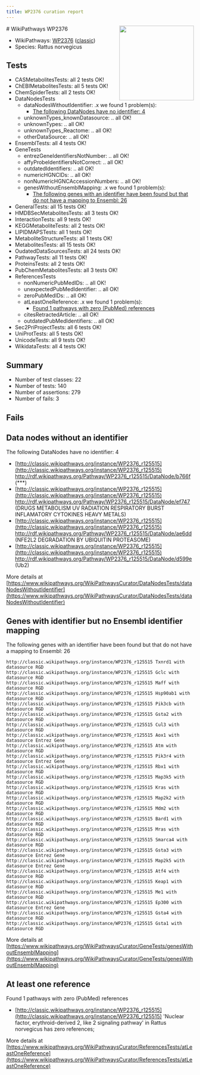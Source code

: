 ```yaml
---
title: WP2376 curation report
---
```


<img style="float: right; width: 200px" src="https://upload.wikimedia.org/wikipedia/commons/thumb/8/83/Wplogo_with_text_500.png/640px-Wplogo_with_text_500.png" />
# WikiPathways WP2376

* WikiPathways: [WP2376](https://wikipathways.org/pathways/WP2376) ([classic](https://classic.wikipathways.org/instance/WP2376))
* Species: Rattus norvegicus
## Tests
* CASMetabolitesTests: all 2 tests OK!
* ChEBIMetabolitesTests: all 5 tests OK!
* ChemSpiderTests: all 2 tests OK!
* DataNodesTests
    * dataNodesWithoutIdentifier: .x we found 1 problem(s):
        * [The following DataNodes have no identifier: 4](#d2d32fa3)
    * unknownTypes_knownDatasource: .. all OK!
    * unknownTypes: .. all OK!
    * unknownTypes_Reactome: .. all OK!
    * otherDataSource: .. all OK!
* EnsemblTests: all 4 tests OK!
* GeneTests
    * entrezGeneIdentifiersNotNumber: .. all OK!
    * affyProbeIdentifiersNotCorrect: .. all OK!
    * outdatedIdentifiers: .. all OK!
    * numericHGNCIDs: .. all OK!
    * nonNumericHGNCAccessionNumbers: .. all OK!
    * genesWithoutEnsemblMapping: .x we found 1 problem(s):
        * [The following genes with an identifier have been found but that do not have a mapping to Ensembl: 26](#c4e54332)
* GeneralTests: all 15 tests OK!
* HMDBSecMetabolitesTests: all 3 tests OK!
* InteractionTests: all 9 tests OK!
* KEGGMetaboliteTests: all 2 tests OK!
* LIPIDMAPSTests: all 1 tests OK!
* MetaboliteStructureTests: all 1 tests OK!
* MetabolitesTests: all 15 tests OK!
* OudatedDataSourcesTests: all 24 tests OK!
* PathwayTests: all 11 tests OK!
* ProteinsTests: all 2 tests OK!
* PubChemMetabolitesTests: all 3 tests OK!
* ReferencesTests
    * nonNumericPubMedIDs: .. all OK!
    * unexpectedPubMedIdentifier: .. all OK!
    * zeroPubMedIDs: .. all OK!
    * atLeastOneReference: .x we found 1 problem(s):
        * [Found 1 pathways with zero (PubMed) references](#d0a459f0)
    * citesRetractedArticle: .. all OK!
    * outdatedPubMedIdentifiers: .. all OK!
* Sec2PriProjectTests: all 6 tests OK!
* UniProtTests: all 5 tests OK!
* UnicodeTests: all 9 tests OK!
* WikidataTests: all 4 tests OK!


## Summary

* Number of test classes: 22
* Number of tests: 140
* Number of assertions: 279
* Number of fails: 3

## Fails

<a name="d2d32fa3" />

## Data nodes without an identifier

The following DataNodes have no identifier: 4

* [http://classic.wikipathways.org/instance/WP2376_r125515](http://classic.wikipathways.org/instance/WP2376_r125515) http://rdf.wikipathways.org/Pathway/WP2376_r125515/DataNode/b766f (***)
* [http://classic.wikipathways.org/instance/WP2376_r125515](http://classic.wikipathways.org/instance/WP2376_r125515) http://rdf.wikipathways.org/Pathway/WP2376_r125515/DataNode/ef747 (DRUGS METABOLISM
UV RADIATION
RESPIRATORY BURST
INFLAMATORY CYTOKINES
HEAVY METALS)
* [http://classic.wikipathways.org/instance/WP2376_r125515](http://classic.wikipathways.org/instance/WP2376_r125515) http://rdf.wikipathways.org/Pathway/WP2376_r125515/DataNode/ae6dd (NFE2L2 
DEGRADATION BY 
UBIQUITIN PROTEASOME)
* [http://classic.wikipathways.org/instance/WP2376_r125515](http://classic.wikipathways.org/instance/WP2376_r125515) http://rdf.wikipathways.org/Pathway/WP2376_r125515/DataNode/d599e (Ub2)


More details at [https://www.wikipathways.org/WikiPathwaysCurator/DataNodesTests/dataNodesWithoutIdentifier](https://www.wikipathways.org/WikiPathwaysCurator/DataNodesTests/dataNodesWithoutIdentifier)

<a name="c4e54332" />

## Genes with identifier but no Ensembl identifier mapping

The following genes with an identifier have been found but that do not have a mapping to Ensembl: 26
```
http://classic.wikipathways.org/instance/WP2376_r125515 Txnrd1 with datasource RGD
http://classic.wikipathways.org/instance/WP2376_r125515 Gclc with datasource RGD
http://classic.wikipathways.org/instance/WP2376_r125515 Maff with datasource RGD
http://classic.wikipathways.org/instance/WP2376_r125515 Hsp90ab1 with datasource RGD
http://classic.wikipathways.org/instance/WP2376_r125515 Pik3cb with datasource RGD
http://classic.wikipathways.org/instance/WP2376_r125515 Gsta2 with datasource RGD
http://classic.wikipathways.org/instance/WP2376_r125515 Cul3 with datasource RGD
http://classic.wikipathways.org/instance/WP2376_r125515 Aox1 with datasource Entrez Gene
http://classic.wikipathways.org/instance/WP2376_r125515 Atm with datasource RGD
http://classic.wikipathways.org/instance/WP2376_r125515 Pik3r4 with datasource Entrez Gene
http://classic.wikipathways.org/instance/WP2376_r125515 Rbx1 with datasource RGD
http://classic.wikipathways.org/instance/WP2376_r125515 Map3k5 with datasource RGD
http://classic.wikipathways.org/instance/WP2376_r125515 Kras with datasource RGD
http://classic.wikipathways.org/instance/WP2376_r125515 Map2k2 with datasource RGD
http://classic.wikipathways.org/instance/WP2376_r125515 Mdm2 with datasource RGD
http://classic.wikipathways.org/instance/WP2376_r125515 Bard1 with datasource RGD
http://classic.wikipathways.org/instance/WP2376_r125515 Mras with datasource RGD
http://classic.wikipathways.org/instance/WP2376_r125515 Smarca4 with datasource RGD
http://classic.wikipathways.org/instance/WP2376_r125515 Gsta3 with datasource Entrez Gene
http://classic.wikipathways.org/instance/WP2376_r125515 Map2k5 with datasource Entrez Gene
http://classic.wikipathways.org/instance/WP2376_r125515 Atf4 with datasource RGD
http://classic.wikipathways.org/instance/WP2376_r125515 Keap1 with datasource RGD
http://classic.wikipathways.org/instance/WP2376_r125515 Me1 with datasource RGD
http://classic.wikipathways.org/instance/WP2376_r125515 Ep300 with datasource Entrez Gene
http://classic.wikipathways.org/instance/WP2376_r125515 Gsta4 with datasource RGD
http://classic.wikipathways.org/instance/WP2376_r125515 Gsta1 with datasource RGD
```

More details at [https://www.wikipathways.org/WikiPathwaysCurator/GeneTests/genesWithoutEnsemblMapping](https://www.wikipathways.org/WikiPathwaysCurator/GeneTests/genesWithoutEnsemblMapping)

<a name="d0a459f0" />

## At least one reference

Found 1 pathways with zero (PubMed) references

* [http://classic.wikipathways.org/instance/WP2376_r125515](http://classic.wikipathways.org/instance/WP2376_r125515) 'Nuclear factor, erythroid-derived 2, like 2 signaling pathway' in Rattus norvegicus has zero references; 


More details at [https://www.wikipathways.org/WikiPathwaysCurator/ReferencesTests/atLeastOneReference](https://www.wikipathways.org/WikiPathwaysCurator/ReferencesTests/atLeastOneReference)

